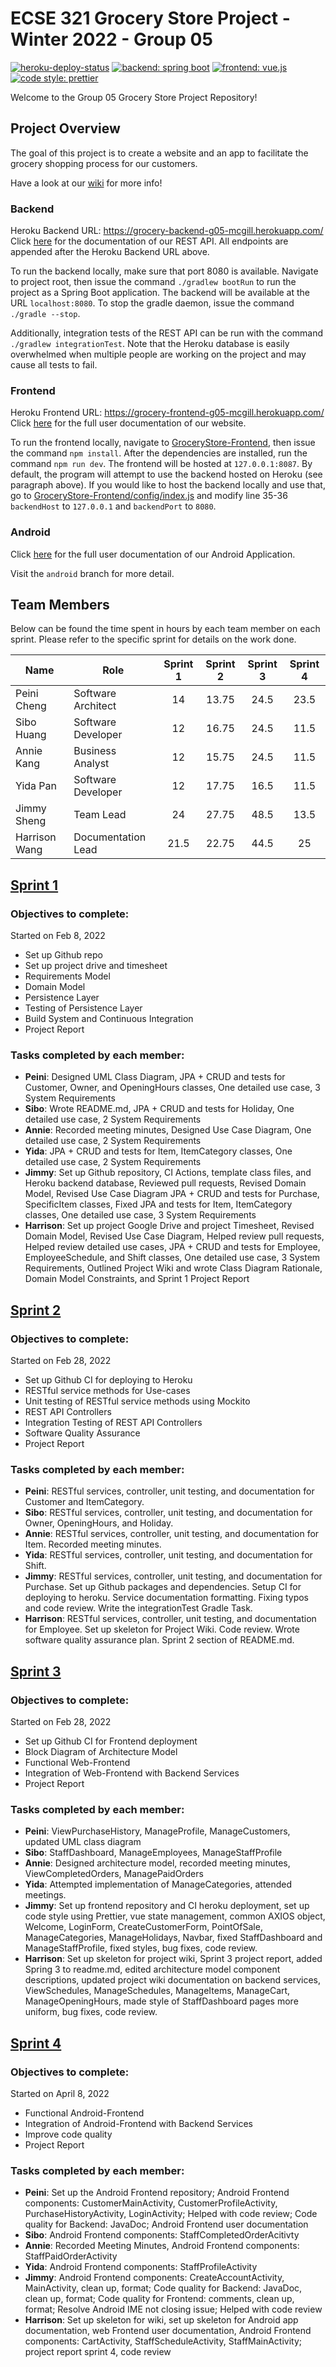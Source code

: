 # ECSE 321 Grocery Store Project - Winter 2022 - Group 05

[![heroku-deploy-status](https://img.shields.io/badge/Deploy%20to%20Heroku-enabled-blueviolet?style=for-the-badge&logo=heroku)](https://grocery-frontend-g05-mcgill.herokuapp.com/)
[![backend: spring boot](https://img.shields.io/badge/backend-spring%20boot-green?style=for-the-badge&logo=springboot)](https://spring.io/)
[![frontend: vue.js](https://img.shields.io/badge/frontend-Vue.js-42b883?style=for-the-badge&logo=vue.js)](https://v2.vuejs.org/)
[![code style: prettier](https://img.shields.io/badge/code_style-prettier-ff69b4.svg?style=for-the-badge&logo=prettier)](https://github.com/prettier/prettier)  

Welcome to the Group 05 Grocery Store Project Repository!  

## Project Overview

The goal of this project is to create a website and an app to facilitate the grocery shopping process for our customers.

Have a look at our [wiki](https://github.com/McGill-ECSE321-Winter2022/project-group-group-05/wiki) for more info!

### Backend

Heroku Backend URL: <https://grocery-backend-g05-mcgill.herokuapp.com/>  
Click [here](https://github.com/McGill-ECSE321-Winter2022/project-group-group-05/wiki/RESTful-Service-Documentation) for the documentation of our REST API. All endpoints are appended after the Heroku Backend URL above.

To run the backend locally, make sure that port 8080 is available. Navigate to project root, then issue the command `./gradlew bootRun` to run the project as a Spring Boot application. The backend will be available at the URL `localhost:8080`. To stop the gradle daemon, issue the command `./gradle --stop`.

Additionally, integration tests of the REST API can be run with the command `./gradlew integrationTest`. Note that the Heroku database is easily overwhelmed when multiple people are working on the project and may cause all tests to fail.

### Frontend

Heroku Frontend URL: <https://grocery-frontend-g05-mcgill.herokuapp.com/>  
Click [here](https://github.com/McGill-ECSE321-Winter2022/project-group-group-05/wiki/Web-Frontend-User-Documentation) for the full user documentation of our website.

To run the frontend locally, navigate to [GroceryStore-Frontend](/GroceryStore-Frontend/), then issue the command `npm install`. After the dependencies are installed, run the command `npm run dev`. The frontend will be hosted at `127.0.0.1:8087`. By default, the program will attempt to use the backend hosted on Heroku (see paragraph above). If you would like to host the backend locally and use that, go to [GroceryStore-Frontend/config/index.js](/GroceryStore-Frontend/config/index.js) and modify line 35-36 `backendHost` to `127.0.0.1` and `backendPort` to `8080`.

### Android

Click [here](https://github.com/McGill-ECSE321-Winter2022/project-group-group-05/wiki/Android-App-User-Documentation) for the full user documentation of our Android Application.

Visit the `android` branch for more detail.

## Team Members

Below can be found the time spent in hours by each team member on each sprint. Please refer to the specific sprint for details on the work done.

| Name  | Role | Sprint 1 | Sprint 2 | Sprint 3 | Sprint 4 |
| ----- | ----- | :-----: | :-----: | :-----: | :-----: |
| Peini Cheng  | Software Architect | 14 | 13.75 | 24.5 | 23.5 |
| Sibo Huang | Software Developer | 12 | 16.75 | 24.5 | 11.5 |
| Annie Kang | Business Analyst | 12 | 15.75 | 24.5 | 11.5 |
| Yida Pan | Software Developer | 12 | 17.75 | 16.5 | 11.5 |
| Jimmy Sheng | Team Lead | 24 | 27.75 | 48.5 | 13.5 |
| Harrison Wang | Documentation Lead | 21.5 | 22.75 | 44.5 | 25 |

## [Sprint 1](https://github.com/McGill-ECSE321-Winter2022/project-group-group-05/wiki/Sprint-1-Project-Report)

### Objectives to complete:
Started on Feb 8, 2022
* Set up Github repo
* Set up project drive and timesheet
* Requirements Model
* Domain Model
* Persistence Layer
* Testing of Persistence Layer
* Build System and Continuous Integration
* Project Report

### Tasks completed by each member:
* **Peini**: Designed UML Class Diagram, JPA + CRUD and tests for Customer, Owner, and OpeningHours classes, One detailed use case, 3 System Requirements
* **Sibo**: Wrote README.md, JPA + CRUD and tests for Holiday, One detailed use case, 2 System Requirements
* **Annie**: Recorded meeting minutes, Designed Use Case Diagram, One detailed use case, 2 System Requirements
* **Yida**: JPA + CRUD and tests for Item, ItemCategory classes, One detailed use case, 2 System Requirements
* **Jimmy**: Set up Github repository, CI Actions, template class files, and Heroku backend database, Reviewed pull requests, Revised Domain Model, Revised Use Case Diagram
JPA + CRUD and tests for Purchase, SpecificItem classes, Fixed JPA and tests for Item, ItemCategory classes, One detailed use case, 3 System Requirements
* **Harrison**: Set up project Google Drive and project Timesheet, Revised Domain Model, Revised Use Case Diagram, Helped review pull requests, Helped review detailed use cases, JPA + CRUD and tests for Employee, EmployeeSchedule, and Shift classes, One detailed use case, 3 System Requirements, Outlined Project Wiki and wrote Class Diagram Rationale, Domain Model Constraints, and Sprint 1 Project Report

## [Sprint 2](https://github.com/McGill-ECSE321-Winter2022/project-group-group-05/wiki/Sprint-2-Project-Report)

### Objectives to complete:
Started on Feb 28, 2022  
* Set up Github CI for deploying to Heroku
* RESTful service methods for Use-cases
* Unit testing of RESTful service methods using Mockito
* REST API Controllers
* Integration Testing of REST API Controllers
* Software Quality Assurance
* Project Report

### Tasks completed by each member:
* **Peini**: RESTful services, controller, unit testing, and documentation for Customer and ItemCategory.
* **Sibo**: RESTful services, controller, unit testing, and documentation for Owner, OpeningHours, and Holiday.
* **Annie**: RESTful services, controller, unit testing, and documentation for Item. Recorded meeting minutes.
* **Yida**: RESTful services, controller, unit testing, and documentation for Shift.
* **Jimmy**: RESTful services, controller, unit testing, and documentation for Purchase. Set up Github packages and dependencies. Setup CI for deploying to heroku. Service documentation formatting. Fixing typos and code review. Write the integrationTest Gradle Task.
* **Harrison**: RESTful services, controller, unit testing, and documentation for Employee. Set up skeleton for Project Wiki. Code review. Wrote software quality assurance plan. Sprint 2 section of README.md.

## [Sprint 3](https://github.com/McGill-ECSE321-Winter2022/project-group-group-05/wiki/Sprint-3-Project-Report)

### Objectives to complete:
Started on Feb 28, 2022  
* Set up Github CI for Frontend deployment
* Block Diagram of Architecture Model
* Functional Web-Frontend
* Integration of Web-Frontend with Backend Services
* Project Report

### Tasks completed by each member:
* **Peini**: ViewPurchaseHistory, ManageProfile, ManageCustomers, updated UML class diagram
* **Sibo**: StaffDashboard, ManageEmployees, ManageStaffProfile
* **Annie**: Designed architecture model, recorded meeting minutes, ViewCompletedOrders, ManagePaidOrders
* **Yida**: Attempted implementation of ManageCategories, attended meetings.
* **Jimmy**: Set up frontend repository and CI heroku deployment, set up code style using Prettier, vue state management, common AXIOS object, Welcome, LoginForm, CreateCustomerForm, PointOfSale, ManageCategories, ManageHolidays, Navbar, fixed StaffDashboard and ManageStaffProfile, fixed styles, bug fixes, code review.
* **Harrison**: Set up skeleton for project wiki, Sprint 3 project report, added Spring 3 to readme.md, edited architecture model component descriptions, updated project wiki documentation on backend services, ViewSchedules, ManageSchedules, ManageItems, ManageCart, ManageOpeningHours, made style of StaffDashboard pages more uniform, bug fixes, code review.

## [Sprint 4](https://github.com/McGill-ECSE321-Winter2022/project-group-group-05/wiki/Sprint-4-Project-Report)

### Objectives to complete:
Started on April 8, 2022  
* Functional Android-Frontend
* Integration of Android-Frontend with Backend Services
* Improve code quality
* Project Report

### Tasks completed by each member:
* **Peini**: Set up the Android Frontend repository; Android Frontend components: CustomerMainActivity, CustomerProfileActivity, PurchaseHistoryActivity, LoginActivity; Helped with code review; Code quality for Backend: JavaDoc; Android Frontend user documentation
* **Sibo**: Android Frontend components: StaffCompletedOrderAcitivty
* **Annie**: Recorded Meeting Minutes, Android Frontend components: StaffPaidOrderActivity
* **Yida**: Android Frontend components: StaffProfileActivity
* **Jimmy**: Android Frontend components: CreateAccountActivity, MainActivity, clean up, format; Code quality for Backend: JavaDoc, clean up, format; Code quality for Frontend: comments, clean up, format; Resolve Android IME not closing issue; Helped with code review
* **Harrison**: Set up skeleton for wiki, set up skeleton for Android app documentation, web Frontend user documentation, Android Frontend components: CartActivity, StaffScheduleActivity, StaffMainActivity; project report sprint 4, code review
